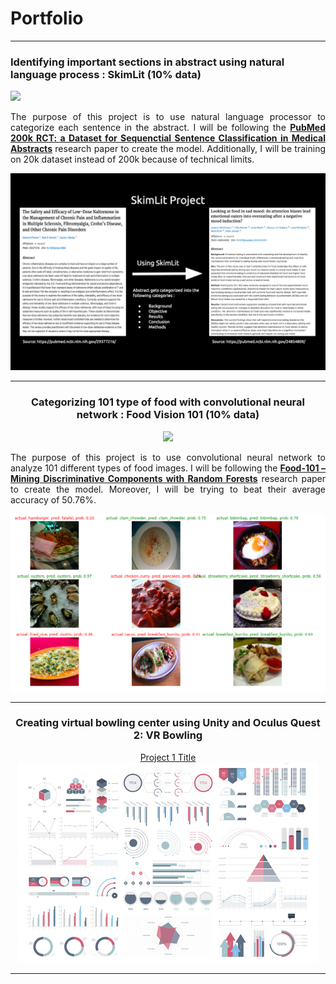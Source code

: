 # Portfolio

---

### Identifying important sections in abstract using natural language process : SkimLit (10% data)

<a href="https://colab.research.google.com/drive/1jyDptup0WG8moOHrUzttQo1W82c7Mxv_?usp=sharing">
  <img src="https://img.shields.io/badge/Colab-Run_in_Google_Colab-blue?logo=Google&logoColor=FDBA18">
</a>

<div style="text-align: justify">
  <p>The purpose of this project is to use natural language processor to categorize each sentence in the abstract. I will be following the <b><a href="https://arxiv.org/abs/1710.06071">PubMed 200k RCT: a Dataset for Sequenctial Sentence Classification in Medical Abstracts</a></b> research paper to create the model. Additionally, I will be training on 20k dataset instead of 200k because of technical limits.
  </p>
</div>

<center><img src="images/SkimLit_photo.png?raw=true"/><center>

---

### Categorizing 101 type of food with convolutional neural network : Food Vision 101 (10% data)

<a href="https://colab.research.google.com/drive/1D5b-I2PiJ1-jLEntREniY6NYMErgYbJG?usp=sharing">
  <img src="https://img.shields.io/badge/Colab-Run_in_Google_Colab-blue?logo=Google&logoColor=FDBA18">
</a>

<div style="text-align: justify">
  <p>The purpose of this project is to use convolutional neural network to analyze 101 different types of food images. I will be following the <b><a href="https://data.vision.ee.ethz.ch/cvl/datasets_extra/food-101/static/bossard_eccv14_food-101.pdf">Food-101 – Mining Discriminative Components with Random Forests</a></b> research paper to create the model. Moreover, I will be trying to beat their average accuracy of 50.76%.
  </p>
</div>
<center><img src="images/Food_Vision_101.png?raw=true"/><center>

---

### Creating virtual bowling center using Unity and Oculus Quest 2: VR Bowling

[Project 1 Title](/sample_page)
<img src="images/dummy_thumbnail.jpg?raw=true"/>

---
